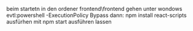 beim startetn in den ordener frontend\frontend gehen
unter wondows evtl:powershell -ExecutionPolicy Bypass
dann: npm install react-scripts ausfürhen
mit npm start ausführen lassen
